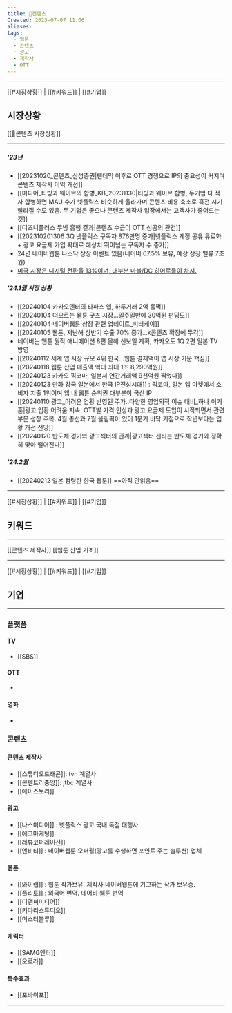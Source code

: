 ```yaml
---
title: 📰컨텐츠
Created: 2023-07-07 11:06
aliases: 
tags:
  - 웹툰
  - 콘텐츠
  - 광고
  - 제작사
  - OTT
---
```

***
[[#시장상황]] | [[#키워드]] | [[#기업]]
## 시장상황
[[📰콘텐츠 시장상황]]
***
##### '23년
- [[20231020_콘텐츠_삼성증권|팬데믹 이후로 OTT 경쟁으로 IP의 중요성이 커지며 콘텐츠 제작사 이익 개선]]
- [[미디어_티빙과 웨이브의 합병_KB_20231130|티빙과 웨이브 합병, 두기업 다 적자 합병하면 MAU 수가 넷플릭스 비슷하게 올라가며 콘텐츠 비용 축소로 흑전 시기 빨라질 수도 있음. 두 기업은 좋으나 콘텐츠 제작사 입장에서는 고객사가 줄어드는 것]]
- [[디즈니플러스 무빙 흥행 결과|콘텐츠 수급이 OTT 성공의 관건]]
- [[202310201306 3Q 넷플릭스 구독자 876만명 증가|넷플릭스 계정 공유 유료화 + 광고 요금제 가입 확대로 예상치 뛰어넘는 구독자 수 증가]]
- 24년 네이버웹툰 나스닥 상장 이벤트 있음(네이버 67.5% 보유, 예상 상장 밸류 7조원)
- [미국 시장은 디지털 전환율 13%이며, 대부분 마블/DC 히어로물이 차지.](https://m.blog.naver.com/PostView.naver?blogId=redbirdstock&logNo=223315996511&proxyReferer=)
##### '24.1월 시장 상황
- [[20240104 카카오엔터의 타파스 앱, 하루거래 2억 훌쩍]]
- [[20240104 떠오르는 웹툰 굿즈 시장...일주일만에 30억원 펀딩도]]
- [[20240104 네이버웹툰 상장 관련 업데이트_피터케이]]
- [[20240105 웹툰, 지난해 상반기 수출 70% 증가...k콘텐츠 확장에 두각]] 
- 네이버는 웹툰 원작 애니메이션 8편 올해 선보일 계획, 카카오도 1Q 2편 일본 TV 방영
- [[20240112 세계 앱 시장 규모 4위 한국...웹툰 결제액이 앱 시장 키운 핵심]]
- [[20240118 웹툰 산업 매출액 역대 최대 1조 8,290억원]]
- [[20240123 카카오 픽코마, 일본서 연간거래액 9천억원 찍었다]]
- [[20240123 만화 강국 일본에서 한국 IP전성시대]] : 픽코마, 일본 앱 마켓에서 소비자 지출 1위이며 앱 내 웹툰 순위권 대부분이 국산 IP
- [[20240110 광고_어려운 업황 반영된 주가..다양한 영업외적 이슈 대비_하나 이기훈|광고 업황 어려움 지속. OTT발 가격 인상과 광고 요금제 도입이 시작되면서 관련 부문 성장 주목. 4월 총선과 7월 올림픽이 있어 1분기 바닥 기점으로 작년보다는 업황 개선 전망]]
- [[20240120 반도체 경기와 광고섹터의 관계|광고섹터 센티는 반도체 경기와 정확히 맞아 떨어진다]]
##### '24.2월
- [[20240212 일본 점령한 한국 웹툰]] ==아직 안읽음==

---
[[#시장상황]] | [[#키워드]] | [[#기업]]
## 키워드
***
[[콘텐츠 제작사]]
[[웹툰 산업 기초]]

---
[[#시장상황]] | [[#키워드]] | [[#기업]]
## 기업
***
### 플랫폼
#### TV
- [[SBS]]
#### OTT
- 
#### 영화
- 

### 콘텐츠
#### 콘텐츠 제작사
- [[스튜디오드래곤]]: tvn 계열사
- [[콘텐트리중앙]]: jtbc 계열사
- [[에이스토리]]
#### 광고
- [[나스미디어]] : 넷플릭스 광고 국내 독점 대행사
- [[에코마케팅]]
- [[레뷰코퍼레이션]]
- [[엔비티]] : 네이버웹툰 오퍼월(광고를 수행하면 포인트 주는 솔루션) 업체
#### 웹툰
- [[와이랩]] : 웹툰 작가보유, 제작사 네이버웹툰에 기고하는 작가 보유중. 
- [[플리토]] : 외국어 번역. 네어비 웹툰 번역
- [[디앤씨미디어]]
- [[키다리스튜디오]]
- [[미스터블루]]
#### 캐릭터
- [[SAMG엔터]] 
- [[오로라]] 
#### 특수효과
- [[포바이포]]

---